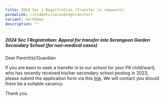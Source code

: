 ```yaml
---
title: 2024 Sec 1 Registration (Transfer in requests)
permalink: /students/seconeregtransfer/
variant: markdown
description: ""
---
```

##### 2024 Sec 1 Registration: Appeal for transfer into Serangoon Garden Secondary School (for non-medical cases)

Dear Parent(s)/Guardian 

If you are keen to seek a transfer in to our school for your P6 child/ward, who has recently received his/her secondary school posting in 2023, please submit the application form via this [link](https://go.gov.sg/s1appealsgss). We will contact you should there be a suitable vacancy.

Thank you.